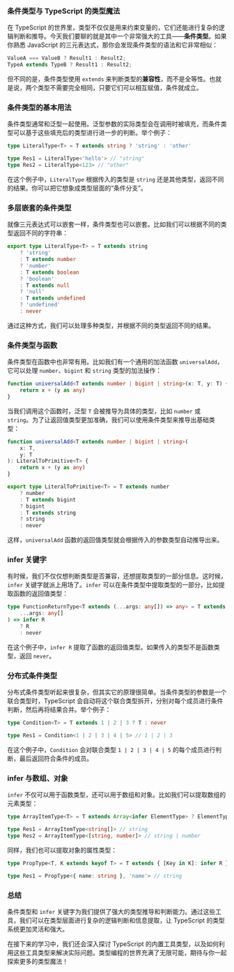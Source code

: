 ### 条件类型与 TypeScript 的类型魔法

在 TypeScript 的世界里，类型不仅仅是用来约束变量的，它们还能进行复杂的逻辑判断和推导。今天我们要聊的就是其中一个非常强大的工具——**条件类型**。如果你熟悉 JavaScript 的三元表达式，那你会发现条件类型的语法和它非常相似：

```typescript
ValueA === ValueB ? Result1 : Result2;
TypeA extends TypeB ? Result1 : Result2;
```

但不同的是，条件类型使用 `extends` 来判断类型的**兼容性**，而不是全等性。也就是说，两个类型不需要完全相同，只要它们可以相互赋值，条件就成立。

### 条件类型的基本用法

条件类型通常和泛型一起使用。泛型参数的实际类型会在调用时被填充，而条件类型可以基于这些填充后的类型进行进一步的判断。举个例子：

```typescript
type LiteralType<T> = T extends string ? 'string' : 'other'

type Res1 = LiteralType<'hello'> // "string"
type Res2 = LiteralType<123> // "other"
```

在这个例子中，`LiteralType` 根据传入的类型是 `string` 还是其他类型，返回不同的结果。你可以把它想象成类型层面的“条件分支”。

### 多层嵌套的条件类型

就像三元表达式可以嵌套一样，条件类型也可以嵌套。比如我们可以根据不同的类型返回不同的字符串：

```typescript
export type LiteralType<T> = T extends string
	? 'string'
	: T extends number
	? 'number'
	: T extends boolean
	? 'boolean'
	: T extends null
	? 'null'
	: T extends undefined
	? 'undefined'
	: never
```

通过这种方式，我们可以处理多种类型，并根据不同的类型返回不同的结果。

### 条件类型与函数

条件类型在函数中也非常有用。比如我们有一个通用的加法函数 `universalAdd`，它可以处理 `number`、`bigint` 和 `string` 类型的加法操作：

```typescript
function universalAdd<T extends number | bigint | string>(x: T, y: T) {
	return x + (y as any)
}
```

当我们调用这个函数时，泛型 `T` 会被推导为具体的类型，比如 `number` 或 `string`。为了让返回值类型更加准确，我们可以使用条件类型来推导出基础类型：

```typescript
function universalAdd<T extends number | bigint | string>(
	x: T,
	y: T
): LiteralToPrimitive<T> {
	return x + (y as any)
}

export type LiteralToPrimitive<T> = T extends number
	? number
	: T extends bigint
	? bigint
	: T extends string
	? string
	: never
```

这样，`universalAdd` 函数的返回值类型就会根据传入的参数类型自动推导出来。

### infer 关键字

有时候，我们不仅仅想判断类型是否兼容，还想提取类型的一部分信息。这时候，`infer` 关键字就派上用场了。`infer` 可以在条件类型中提取类型的一部分，比如提取函数的返回值类型：

```typescript
type FunctionReturnType<T extends (...args: any[]) => any> = T extends (
	...args: any[]
) => infer R
	? R
	: never
```

在这个例子中，`infer R` 提取了函数的返回值类型。如果传入的类型不是函数类型，返回 `never`。

### 分布式条件类型

分布式条件类型听起来很复杂，但其实它的原理很简单。当条件类型的参数是一个联合类型时，TypeScript 会自动将这个联合类型拆开，分别对每个成员进行条件判断，然后再将结果合并。举个例子：

```typescript
type Condition<T> = T extends 1 | 2 | 3 ? T : never

type Res1 = Condition<1 | 2 | 3 | 4 | 5> // 1 | 2 | 3
```

在这个例子中，`Condition` 会对联合类型 `1 | 2 | 3 | 4 | 5` 的每个成员进行判断，最后返回符合条件的成员。

### infer 与数组、对象

`infer` 不仅可以用于函数类型，还可以用于数组和对象。比如我们可以提取数组的元素类型：

```typescript
type ArrayItemType<T> = T extends Array<infer ElementType> ? ElementType : never

type Res1 = ArrayItemType<string[]> // string
type Res2 = ArrayItemType<[string, number]> // string | number
```

同样，我们也可以提取对象的属性类型：

```typescript
type PropType<T, K extends keyof T> = T extends { [Key in K]: infer R } ? R : never

type Res1 = PropType<{ name: string }, 'name'> // string
```

### 总结

条件类型和 `infer` 关键字为我们提供了强大的类型推导和判断能力。通过这些工具，我们可以在类型层面进行复杂的逻辑判断和信息提取，让 TypeScript 的类型系统更加灵活和强大。

在接下来的学习中，我们还会深入探讨 TypeScript 的内置工具类型，以及如何利用这些工具类型来解决实际问题。类型编程的世界充满了无限可能，期待与你一起探索更多的类型魔法！
